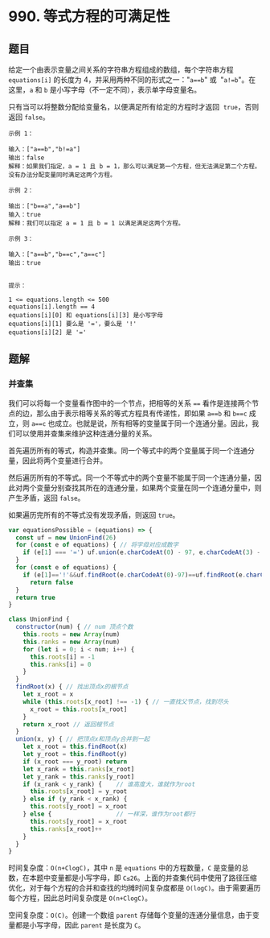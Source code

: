 # 990. 等式方程的可满足性

## 题目

给定一个由表示变量之间关系的字符串方程组成的数组，每个字符串方程 `equations[i]` 的长度为 4，并采用两种不同的形式之一："`a==b`" 或  "`a!=b`"。在这里，`a` 和 `b` 是小写字母（不一定不同），表示单字母变量名。

只有当可以将整数分配给变量名，以便满足所有给定的方程时才返回  `true`，否则返回 `false`。

```
示例 1：

输入：["a==b","b!=a"]
输出：false
解释：如果我们指定，a = 1 且 b = 1，那么可以满足第一个方程，但无法满足第二个方程。没有办法分配变量同时满足这两个方程。

示例 2：

输出：["b==a","a==b"]
输入：true
解释：我们可以指定 a = 1 且 b = 1 以满足满足这两个方程。

示例 3：

输入：["a==b","b==c","a==c"]
输出：true


提示：

1 <= equations.length <= 500
equations[i].length == 4
equations[i][0] 和 equations[i][3] 是小写字母
equations[i][1] 要么是 '='，要么是 '!'
equations[i][2] 是 '='
```

## 题解

### 并查集

我们可以将每一个变量看作图中的一个节点，把相等的关系 `==` 看作是连接两个节点的边，那么由于表示相等关系的等式方程具有传递性，即如果 `a==b` 和 `b==c` 成立，则 `a==c` 也成立。也就是说，所有相等的变量属于同一个连通分量。因此，我们可以使用并查集来维护这种连通分量的关系。

首先遍历所有的等式，构造并查集。同一个等式中的两个变量属于同一个连通分量，因此将两个变量进行合并。

然后遍历所有的不等式。同一个不等式中的两个变量不能属于同一个连通分量，因此对两个变量分别查找其所在的连通分量，如果两个变量在同一个连通分量中，则产生矛盾，返回 `false`。

如果遍历完所有的不等式没有发现矛盾，则返回 `true`。

```JavaScript
var equationsPossible = (equations) => {
  const uf = new UnionFind(26)
  for (const e of equations) { // 将字母对应成数字
    if (e[1] === '=') uf.union(e.charCodeAt(0) - 97, e.charCodeAt(3) - 97)
  }
  for (const e of equations) {
    if (e[1]=='!'&&uf.findRoot(e.charCodeAt(0)-97)==uf.findRoot(e.charCodeAt(3)-97))
      return false
  }
  return true
}

class UnionFind {
  constructor(num) { // num 顶点个数
    this.roots = new Array(num)
    this.ranks = new Array(num)
    for (let i = 0; i < num; i++) {
      this.roots[i] = -1
      this.ranks[i] = 0
    }
  }
  findRoot(x) { // 找出顶点x的根节点
    let x_root = x
    while (this.roots[x_root] !== -1) { // 一直找父节点，找到尽头
      x_root = this.roots[x_root]
    }
    return x_root // 返回根节点
  }
  union(x, y) { // 把顶点x和顶点y合并到一起
    let x_root = this.findRoot(x)
    let y_root = this.findRoot(y)
    if (x_root === y_root) return
    let x_rank = this.ranks[x_root]
    let y_rank = this.ranks[y_root]
    if (x_rank < y_rank) {    // 谁高度大，谁就作为root
      this.roots[x_root] = y_root
    } else if (y_rank < x_rank) {
      this.roots[y_root] = x_root
    } else {                  // 一样深，谁作为root都行
      this.roots[y_root] = x_root
      this.ranks[x_root]++
    }
  }
}
```

时间复杂度：`O(n+ClogC)`，其中 `n` 是 `equations` 中的方程数量，`C` 是变量的总数，在本题中变量都是小写字母，即 `C≤26`。上面的并查集代码中使用了路径压缩优化，对于每个方程的合并和查找的均摊时间复杂度都是 `O(logC)`。由于需要遍历每个方程，因此总时间复杂度是 `O(n+ClogC)`。

空间复杂度：`O(C)`。创建一个数组 `parent` 存储每个变量的连通分量信息，由于变量都是小写字母，因此 `parent` 是长度为 `C`。
